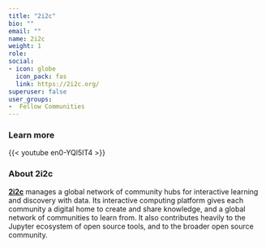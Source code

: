 ```yaml
---
title: "2i2c"
bio: ""
email: ""
name: 2i2c
weight: 1
role: 
social:
- icon: globe
  icon_pack: fas
  link: https://2i2c.org/
superuser: false
user_groups:
-  Fellow Communities
---
```


### Learn more

{{< youtube en0-YQl5IT4 >}} 

### About 2i2c

**[2i2c](https://2i2c.org/)** manages a global network of community hubs for interactive learning and discovery with data. Its interactive computing platform gives each community a digital home to create and share knowledge, and a global network of communities to learn from. It also contributes heavily to the Jupyter ecosystem of open source tools, and to the broader open source community.

